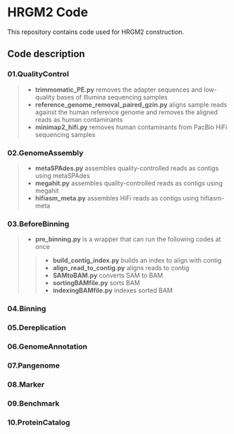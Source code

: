 # HRGM2 Code
This repository contains code used for HRGM2 construction.

## Code description
### 01.QualityControl
> * **trimmomatic_PE.py**
>   removes the adapter sequences and low-quality bases of Illumina sequencing samples
> * **reference_genome_removal_paired_gzin.py**
>   aligns sample reads against the human reference genome and removes the aligned reads as human contaminants
> * **minimap2_hifi.py**
>   removes human contaminants from PacBio HiFi sequencing samples

### 02.GenomeAssembly
> * **metaSPAdes.py**
>   assembles quality-controlled reads as contigs using metaSPAdes
> * **megahit.py**
>   assembles quality-controlled reads as contigs using megahit
> * **hifiasm_meta.py**
>   assembles HiFi reads as contigs using hifiasm-meta

### 03.BeforeBinning
> * **pre_binning.py**
>   is a wrapper that can run the following codes at once
> > * **build_contig_index.py**
> > builds an index to align with contig
> > * **align_read_to_contig.py**
> > aligns reads to contig
> > * **SAMtoBAM.py**
> > converts SAM to BAM 
> > * **sortingBAMfile.py**
> > sorts BAM
> > * **indexingBAMfile.py**
> > indexes sorted BAM

### 04.Binning
### 05.Dereplication
### 06.GenomeAnnotation
### 07.Pangenome
### 08.Marker
### 09.Benchmark
### 10.ProteinCatalog
